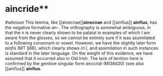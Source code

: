 # aincride**
#wbnoun
This lemma, like [[ainecnae]]**ainecnae** and [[ainfius]] **ainfius**, has the negative formative *an*-. The orthography is somewhat ambiguous, in that the *n* is never clearly shown to be palatal in examples of which I am aware from the glosses, so we cannot be entirely sure if it was assimilated to a following consonant or vowel. However, we have the slightly later form *ainfis* (MT §66), which clearly shows /nʹ/, and assimilation in such instances is standard in the later language. On the weight of this evidence, we have assumed that it occurred also in Old Irish. The lack of lenition here is confirmed by the genitive singular form *anccridi* (Ml38d20) (see also [[ainfius]] **ainfius**.